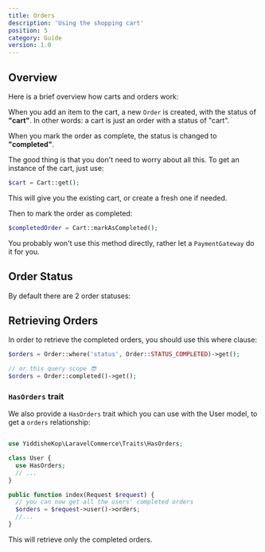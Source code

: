 ```yaml
---
title: Orders
description: 'Using the shopping cart'
position: 5
category: Guide
version: 1.0
---
```


## Overview
Here is a brief overview how carts and orders work:

When you add an item to the cart, a new `Order` is created, with the status of **"cart"**.
In other words: a cart is just an order with a status of "cart".

When you mark the order as complete, the status is changed to **"completed"**.

The good thing is that you don't need to worry about all this. To get an instance of the cart, just use:

```php
$cart = Cart::get();
```

This will give you the existing cart, or create a fresh one if needed.

Then to mark the order as completed:
```php
$completedOrder = Cart::markAsCompleted();
```
<alert type="warning">

You probably won't use this method directly, rather let a `PaymentGateway` do it for you.

</alert>

## Order Status

By default there are 2 order statuses:

<list :items="['Cart', 'Complete']" type="info" icon="IconChevronRight"></list>


## Retrieving Orders
In order to retrieve the completed orders, you should use this where clause:

```php
$orders = Order::where('status', Order::STATUS_COMPLETED)->get();

// or this query scope 😎
$orders = Order::completed()->get();
```

### `HasOrders` trait

We also provide a `HasOrders` trait which you can use with the User model, to get a `orders` relationship:

<code-group>
  <code-block label="User.php" active>

  ```php

  use YiddisheKop\LaravelCommerce\Traits\HasOrders;

  class User {
    use HasOrders;
    // ...
  }
  ```

  </code-block>
  <code-block label="OrdersController.php">

  ```php
  public function index(Request $request) {
    // you can now get all the users' completed orders
    $orders = $request->user()->orders;
    //...
  }
  ```

  </code-block>
</code-group>

This will retrieve only the completed orders.

